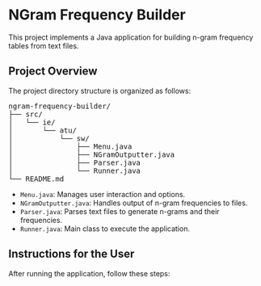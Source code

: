 <h1>NGram Frequency Builder</h1>

<p>This project implements a Java application for building n-gram frequency tables from text files.</p>

<h2>Project Overview</h2>

<p>The project directory structure is organized as follows:</p>

<pre>
ngram-frequency-builder/
├── src/
│   └── ie/
│       └── atu/
│           └── sw/
│               ├── Menu.java
│               ├── NGramOutputter.java
│               ├── Parser.java
│               └── Runner.java
└── README.md
</pre>

<ul>
  <li><code>Menu.java</code>: Manages user interaction and options.</li>
  <li><code>NGramOutputter.java</code>: Handles output of n-gram frequencies to files.</li>
  <li><code>Parser.java</code>: Parses text files to generate n-grams and their frequencies.</li>
  <li><code>Runner.java</code>: Main class to execute the application.</li>
</ul>

<h2>Instructions for the User</h2>

<p>After running the application, follow these steps:</p>
